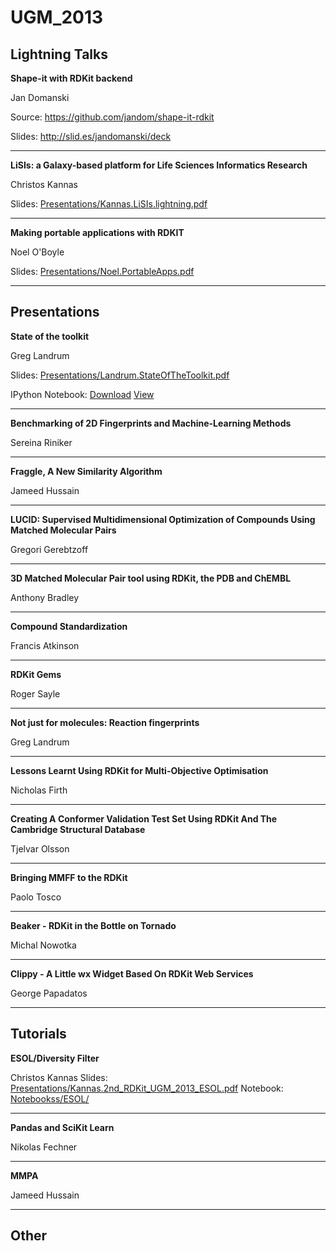UGM_2013
========


Lightning Talks
---------------


**Shape-it with RDKit backend**

Jan Domanski

Source: https://github.com/jandom/shape-it-rdkit

Slides: http://slid.es/jandomanski/deck

- - - - - - 

**LiSIs: a Galaxy-based platform for Life Sciences Informatics Research**

Christos Kannas

Slides: [Presentations/Kannas.LiSIs.lightning.pdf](Presentations/Kannas.LiSIs.lightning.pdf)

- - - - - - 

**Making portable applications with RDKIT**

Noel O'Boyle

Slides: [Presentations/Noel.PortableApps.pdf](Presentations/Noel.PortableApps.pdf)

- - - - - - 


Presentations
-----

**State of the toolkit**

Greg Landrum

Slides: [Presentations/Landrum.StateOfTheToolkit.pdf](Presentations/Landrum.StateOfTheToolkit.pdf)

IPython Notebook: [Download](Notebooks/Whats_new.ipyb) [View](http://nbviewer.ipython.org/urls/raw.github.com/rdkit/UGM_2013/master/Notebooks/Whats_new.ipynb)

- - - - - - 

**Benchmarking of 2D Fingerprints and Machine-Learning Methods**

Sereina Riniker

- - - - - - 

**Fraggle, A New Similarity Algorithm**

Jameed Hussain


- - - - - - 

**LUCID: Supervised Multidimensional Optimization of Compounds Using Matched Molecular Pairs**

Gregori Gerebtzoff


- - - - - - 

**3D Matched Molecular Pair tool using RDKit, the PDB and ChEMBL**

Anthony Bradley


- - - - - - 

**Compound Standardization**

Francis Atkinson

- - - - - - 

**RDKit Gems**

Roger Sayle

- - - - - - 

**Not just for molecules: Reaction fingerprints**

Greg Landrum


- - - - - - 

**Lessons Learnt Using RDKit for Multi-Objective Optimisation**

Nicholas Firth


- - - - - - 

**Creating A Conformer Validation Test Set Using RDKit And The Cambridge Structural Database**

Tjelvar Olsson

- - - - - - 

**Bringing MMFF to the RDKit**

Paolo Tosco


- - - - - - 

**Beaker - RDKit in the Bottle on Tornado**

Michal Nowotka


- - - - - - 

**Clippy - A Little wx Widget Based On RDKit Web Services**

George Papadatos

- - - - - - 

Tutorials
---------

**ESOL/Diversity Filter**

Christos Kannas
Slides: [Presentations/Kannas.2nd_RDKit_UGM_2013_ESOL.pdf](Presentations/Kannas.2nd_RDKit_UGM_2013_ESOL.pdf)
Notebook: [Notebookss/ESOL/](Notebookss/ESOL/)

- - - - - - 

**Pandas and SciKit Learn**

Nikolas Fechner

- - - - - - 

**MMPA**

Jameed Hussain

- - - - - - 



Other
-----
